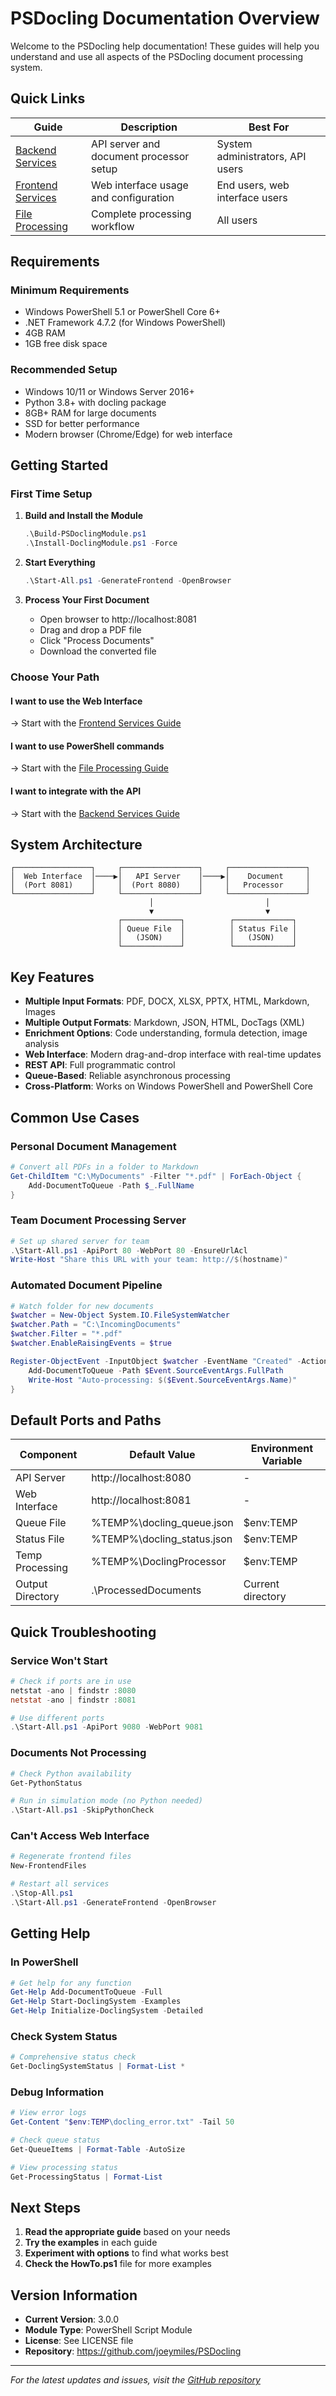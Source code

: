 # PSDocling Documentation Overview

Welcome to the PSDocling help documentation! These guides will help you understand and use all aspects of the PSDocling document processing system.

## Quick Links

| Guide | Description | Best For |
|-------|-------------|----------|
| [Backend Services](01_Backend_Services.md) | API server and document processor setup | System administrators, API users |
| [Frontend Services](02_Frontend_Services.md) | Web interface usage and configuration | End users, web interface users |
| [File Processing](03_File_Processing.md) | Complete processing workflow | All users |

## Requirements

### Minimum Requirements
- Windows PowerShell 5.1 or PowerShell Core 6+
- .NET Framework 4.7.2 (for Windows PowerShell)
- 4GB RAM
- 1GB free disk space

### Recommended Setup
- Windows 10/11 or Windows Server 2016+
- Python 3.8+ with docling package
- 8GB+ RAM for large documents
- SSD for better performance
- Modern browser (Chrome/Edge) for web interface

## Getting Started

### First Time Setup

1. **Build and Install the Module**
   ```powershell
   .\Build-PSDoclingModule.ps1
   .\Install-DoclingModule.ps1 -Force
   ```

2. **Start Everything**
   ```powershell
   .\Start-All.ps1 -GenerateFrontend -OpenBrowser
   ```

3. **Process Your First Document**
   - Open browser to http://localhost:8081
   - Drag and drop a PDF file
   - Click "Process Documents"
   - Download the converted file

### Choose Your Path

#### I want to use the Web Interface
→ Start with the [Frontend Services Guide](02_Frontend_Services.md)

#### I want to use PowerShell commands
→ Start with the [File Processing Guide](03_File_Processing.md)

#### I want to integrate with the API
→ Start with the [Backend Services Guide](01_Backend_Services.md)

## System Architecture

```
┌─────────────────┐     ┌─────────────────┐     ┌─────────────────┐
│  Web Interface  │────▶│   API Server    │────▶│    Document     │
│  (Port 8081)    │     │  (Port 8080)    │     │   Processor     │
└─────────────────┘     └─────────────────┘     └─────────────────┘
                               │                         │
                               ▼                         ▼
                        ┌─────────────┐          ┌─────────────┐
                        │ Queue File  │          │ Status File │
                        │   (JSON)    │          │   (JSON)    │
                        └─────────────┘          └─────────────┘
```

## Key Features

- **Multiple Input Formats**: PDF, DOCX, XLSX, PPTX, HTML, Markdown, Images
- **Multiple Output Formats**: Markdown, JSON, HTML, DocTags (XML)
- **Enrichment Options**: Code understanding, formula detection, image analysis
- **Web Interface**: Modern drag-and-drop interface with real-time updates
- **REST API**: Full programmatic control
- **Queue-Based**: Reliable asynchronous processing
- **Cross-Platform**: Works on Windows PowerShell and PowerShell Core

## Common Use Cases

### Personal Document Management
```powershell
# Convert all PDFs in a folder to Markdown
Get-ChildItem "C:\MyDocuments" -Filter "*.pdf" | ForEach-Object {
    Add-DocumentToQueue -Path $_.FullName
}
```

### Team Document Processing Server
```powershell
# Set up shared server for team
.\Start-All.ps1 -ApiPort 80 -WebPort 80 -EnsureUrlAcl
Write-Host "Share this URL with your team: http://$(hostname)"
```

### Automated Document Pipeline
```powershell
# Watch folder for new documents
$watcher = New-Object System.IO.FileSystemWatcher
$watcher.Path = "C:\IncomingDocuments"
$watcher.Filter = "*.pdf"
$watcher.EnableRaisingEvents = $true

Register-ObjectEvent -InputObject $watcher -EventName "Created" -Action {
    Add-DocumentToQueue -Path $Event.SourceEventArgs.FullPath
    Write-Host "Auto-processing: $($Event.SourceEventArgs.Name)"
}
```

## Default Ports and Paths

| Component | Default Value | Environment Variable |
|-----------|--------------|---------------------|
| API Server | http://localhost:8080 | - |
| Web Interface | http://localhost:8081 | - |
| Queue File | %TEMP%\docling_queue.json | $env:TEMP |
| Status File | %TEMP%\docling_status.json | $env:TEMP |
| Temp Processing | %TEMP%\DoclingProcessor | $env:TEMP |
| Output Directory | .\ProcessedDocuments | Current directory |

## Quick Troubleshooting

### Service Won't Start
```powershell
# Check if ports are in use
netstat -ano | findstr :8080
netstat -ano | findstr :8081

# Use different ports
.\Start-All.ps1 -ApiPort 9080 -WebPort 9081
```

### Documents Not Processing
```powershell
# Check Python availability
Get-PythonStatus

# Run in simulation mode (no Python needed)
.\Start-All.ps1 -SkipPythonCheck
```

### Can't Access Web Interface
```powershell
# Regenerate frontend files
New-FrontendFiles

# Restart all services
.\Stop-All.ps1
.\Start-All.ps1 -GenerateFrontend -OpenBrowser
```

## Getting Help

### In PowerShell
```powershell
# Get help for any function
Get-Help Add-DocumentToQueue -Full
Get-Help Start-DoclingSystem -Examples
Get-Help Initialize-DoclingSystem -Detailed
```

### Check System Status
```powershell
# Comprehensive status check
Get-DoclingSystemStatus | Format-List *
```

### Debug Information
```powershell
# View error logs
Get-Content "$env:TEMP\docling_error.txt" -Tail 50

# Check queue status
Get-QueueItems | Format-Table -AutoSize

# View processing status
Get-ProcessingStatus | Format-List
```

## Next Steps

1. **Read the appropriate guide** based on your needs
2. **Try the examples** in each guide
3. **Experiment with options** to find what works best
4. **Check the HowTo.ps1** file for more examples

## Version Information

- **Current Version**: 3.0.0
- **Module Type**: PowerShell Script Module
- **License**: See LICENSE file
- **Repository**: https://github.com/joeymiles/PSDocling

---

*For the latest updates and issues, visit the [GitHub repository](https://github.com/joeymiles/PSDocling)*